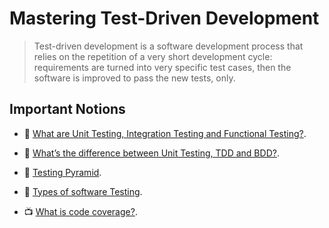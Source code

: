 # Mastering Test-Driven Development

> Test-driven development is a software development process that relies on the repetition of a very short development cycle: requirements are turned into very specific test cases, then the software is improved to pass the new tests, only.

## Important Notions

- 📖 [What are Unit Testing, Integration Testing and Functional Testing?](https://codeutopia.net/blog/2015/04/11/what-are-unit-testing-integration-testing-and-functional-testing/).

- 📖 [What’s the difference between Unit Testing, TDD and BDD?](https://codeutopia.net/blog/2015/03/01/unit-testing-tdd-and-bdd/).

- 📖 [Testing Pyramid](http://www.agilenutshell.com/episodes/41-testing-pyramid).

- 📖 [Types of software Testing](http://www.softwaretestinghelp.com/types-of-software-testing/).

- 📺 [What is code coverage?](https://www.youtube.com/watch?v=uDmdlmdVhL8).

